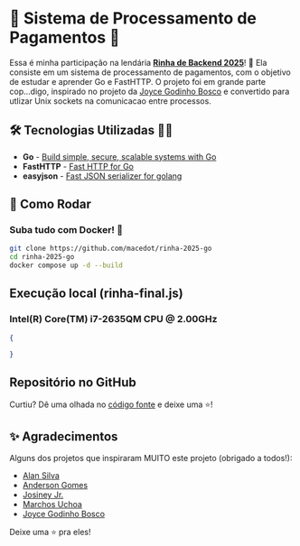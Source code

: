 # 💸 Sistema de Processamento de Pagamentos 💸

Essa é minha participação na lendária [**Rinha de Backend 2025**](https://github.com/zanfranceschi/rinha-de-backend-2025)! 🥊
Ela consiste em um sistema de processamento de pagamentos, com o objetivo de estudar e aprender Go e FastHTTP.
O projeto foi em grande parte cop...digo, inspirado no projeto da [Joyce Godinho Bosco](https://github.com/joycegodinho/rinha-2025) e convertido para utlizar Unix sockets na comunicacao entre processos.

## 🛠️ Tecnologias Utilizadas 👨‍💻

* **Go** - [Build simple, secure, scalable systems with Go](https://go.dev/)
* **FastHTTP** - [Fast HTTP for Go](https://github.com/valyala/fasthttp)
* **easyjson** - [Fast JSON serializer for golang](https://github.com/mailru/easyjson)

## 🚀 Como Rodar

### Suba tudo com Docker! 🐳

```bash
git clone https://github.com/macedot/rinha-2025-go
cd rinha-2025-go
docker compose up -d --build
```

## Execução local (rinha-final.js)

### Intel(R) Core(TM) i7-2635QM CPU @ 2.00GHz

```json
{

}
```

## Repositório no GitHub

Curtiu? Dê uma olhada no [código fonte](https://github.com/macedot/rinha-2025-go) e deixe uma ⭐!

## ✨ Agradecimentos

Alguns dos projetos que inspiraram MUITO este projeto (obrigado a todos!):

* [Alan Silva](https://github.com/alan-venv/rinha-de-backend-2025)
* [Anderson Gomes](https://github.com/andersongomes001/rinha-2025/)
* [Josiney Jr.](https://github.com/JosineyJr/rdb25_02)
* [Marchos Uchoa](https://git.uchoamp.dev/uchoamp/zig-pay)
* [Joyce Godinho Bosco](https://github.com/joycegodinho/rinha-2025)

Deixe uma ⭐ pra eles!
